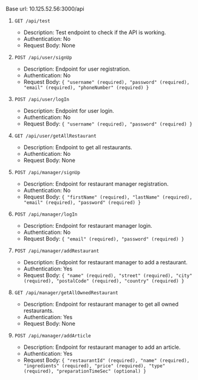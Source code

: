 Base url: 10.125.52.56:3000/api

1. `GET /api/test`
    - Description: Test endpoint to check if the API is working.
    - Authentication: No
    - Request Body: None

2. `POST /api/user/signUp`
    - Description: Endpoint for user registration.
    - Authentication: No
    - Request Body: `{ "username" (required), "password" (required), "email" (required), "phoneNumber" (required) }`

3. `POST /api/user/logIn`
    - Description: Endpoint for user login.
    - Authentication: No
    - Request Body: `{ "username" (required), "password" (required) }`

4. `GET /api/user/getAllRestaurant`
    - Description: Endpoint to get all restaurants.
   - Authentication: No
    - Request Body: None

5. `POST /api/manager/signUp`
    - Description: Endpoint for restaurant manager registration.
    - Authentication: No
    - Request Body: `{ "firstName" (required), "lastName" (required), "email" (required), "password" (required) }`

6. `POST /api/manager/logIn`
    - Description: Endpoint for restaurant manager login.
    - Authentication: No
    - Request Body: `{ "email" (required), "password" (required) }`

7. `POST /api/manager/addRestaurant`
    - Description: Endpoint for restaurant manager to add a restaurant.
    - Authentication: Yes
    - Request Body: `{ "name" (required), "street" (required), "city" (required), "postalCode" (required), "country" (required) }`

8. `GET /api/manager/getAllOwnedRestaurant`
    - Description: Endpoint for restaurant manager to get all owned restaurants.
    - Authentication: Yes
    - Request Body: None

9. `POST /api/manager/addArticle`
    - Description: Endpoint for restaurant manager to add an article.
    - Authentication: Yes
    - Request
      Body: `{ "restaurantId" (required), "name" (required), "ingredients" (required), "price" (required), "type" (required), "preparationTimeSec" (optional) }`
